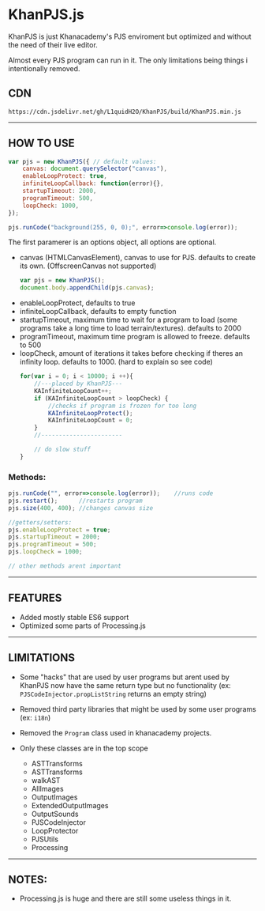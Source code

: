# KhanPJS.js
KhanPJS is just Khanacademy's PJS enviroment but optimized and without the need of their live editor.

Almost every PJS program can run in it. The only limitations being things i intentionally removed.

## CDN
    https://cdn.jsdelivr.net/gh/L1quidH2O/KhanPJS/build/KhanPJS.min.js
-------------------------------
## HOW TO USE
```js
var pjs = new KhanPJS({ // default values:
    canvas: document.querySelector("canvas"),
    enableLoopProtect: true,
    infiniteLoopCallback: function(error){},
    startupTimeout: 2000,
    programTimeout: 500,
    loopCheck: 1000,
});

pjs.runCode("background(255, 0, 0);", error=>console.log(error));
```

The first paramerer is an options object, all options are optional.

* canvas (HTMLCanvasElement), canvas to use for PJS. defaults to create its own. (OffscreenCanvas not supported)
    ```js
    var pjs = new KhanPJS();
    document.body.appendChild(pjs.canvas);
    ```
* enableLoopProtect, defaults to true
* infiniteLoopCallback, defaults to empty function
* startupTimeout, maximum time to wait for a program to load (some programs take a long time to load terrain/textures). defaults to 2000
* programTimeout, maximum time program is allowed to freeze. defaults to 500
* loopCheck, amount of iterations it takes before checking if theres an infinity loop. defaults to 1000. (hard to explain so see code)
    ```js
    for(var i = 0; i < 10000; i ++){
        //---placed by KhanPJS---
        KAInfiniteLoopCount++;
        if (KAInfiniteLoopCount > loopCheck) {
            //checks if program is frozen for too long
            KAInfiniteLoopProtect();
            KAInfiniteLoopCount = 0;
        }
        //-----------------------

        // do slow stuff
    }
    ```

### Methods:
```js
pjs.runCode("", error=>console.log(error));    //runs code
pjs.restart();      //restarts program
pjs.size(400, 400); //changes canvas size

//getters/setters:
pjs.enableLoopProtect = true;
pjs.startupTimeout = 2000;
pjs.programTimeout = 500;
pjs.loopCheck = 1000;

// other methods arent important
```

-------------------------------

## FEATURES
* Added mostly stable ES6 support
* Optimized some parts of Processing.js

-------------------------------

## LIMITATIONS
* Some "hacks" that are used by user programs but arent used by KhanPJS now have the same return type but no functionality (ex: `PJSCodeInjector.propListString` returns an empty string)

* Removed third party libraries that might be used by some user programs (ex: `i18n`)

* Removed the `Program` class used in khanacademy projects.

* Only these classes are in the top scope
    - ASTTransforms
    - ASTTransforms
    - walkAST
    - AllImages
    - OutputImages
    - ExtendedOutputImages
    - OutputSounds
    - PJSCodeInjector
    - LoopProtector
    - PJSUtils
    - Processing

-------------------------------

## NOTES:
* Processing.js is huge and there are still some useless things in it.
